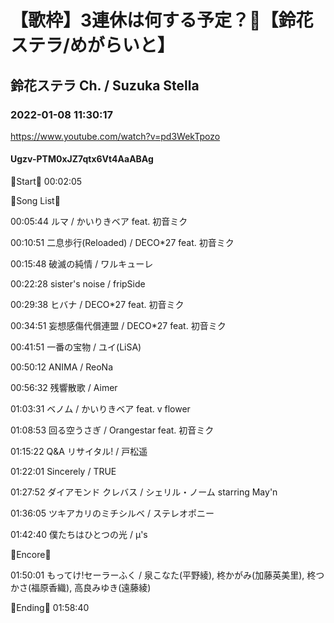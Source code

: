 # 【歌枠】3連休は何する予定？👀【鈴花ステラ/めがらいと】

## 鈴花ステラ Ch. / Suzuka Stella

### 2022-01-08 11:30:17

https://www.youtube.com/watch?v=pd3WekTpozo

#### Ugzv-PTM0xJZ7qtx6Vt4AaABAg

🔔Start🔔 00:02:05



🔔Song List🔔

00:05:44 ルマ / かいりきベア feat. 初音ミク

00:10:51 二息歩行(Reloaded) / DECO*27 feat. 初音ミク

00:15:48 破滅の純情 / ワルキューレ

00:22:28 sister's noise / fripSide

00:29:38 ヒバナ / DECO*27 feat. 初音ミク

00:34:51 妄想感傷代償連盟 / DECO*27 feat. 初音ミク

00:41:51 一番の宝物 / ユイ(LiSA)

00:50:12 ANIMA / ReoNa

00:56:32 残響散歌 / Aimer

01:03:31 ベノム / かいりきベア feat. v flower

01:08:53 回る空うさぎ / Orangestar feat. 初音ミク

01:15:22 Q&A リサイタル! / 戸松遥

01:22:01 Sincerely / TRUE

01:27:52 ダイアモンド クレバス / シェリル・ノーム starring May'n

01:36:05 ツキアカリのミチシルベ / ステレオポニー

01:42:40 僕たちはひとつの光 / μ's



🔔Encore🔔

01:50:01 もってけ!セーラーふく / 泉こなた(平野綾), 柊かがみ(加藤英美里), 柊つかさ(福原香織), 高良みゆき(遠藤綾)



🔔Ending🔔 01:58:40

